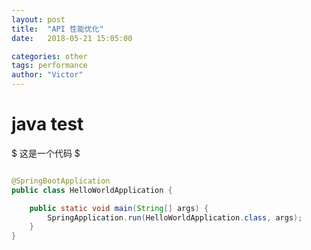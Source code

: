 ```yaml
---
layout: post
title:  "API 性能优化"
date:   2018-05-21 15:05:00

categories: other
tags: performance
author: "Victor"
---
```


# java test

$ 这是一个代码 $

``` java

@SpringBootApplication
public class HelloWorldApplication {

	public static void main(String[] args) {
		SpringApplication.run(HelloWorldApplication.class, args);
	}
}
```

